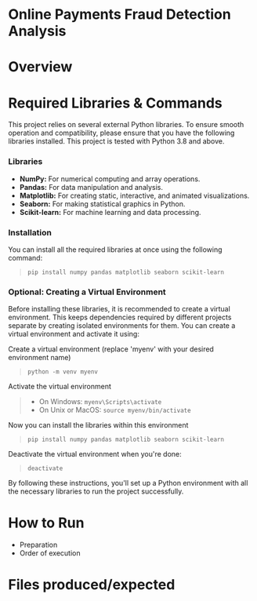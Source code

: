 # Online Payments Fraud Detection Analysis

#

# Overview

# Required Libraries & Commands

This project relies on several external Python libraries. To ensure smooth operation and compatibility, please ensure that you have the following libraries installed. This project is tested with Python 3.8 and above.

### Libraries

- **NumPy:** For numerical computing and array operations.
- **Pandas:** For data manipulation and analysis.
- **Matplotlib:** For creating static, interactive, and animated visualizations.
- **Seaborn:** For making statistical graphics in Python.
- **Scikit-learn:** For machine learning and data processing.

### Installation

You can install all the required libraries at once using the following command:

> `pip install numpy pandas matplotlib seaborn scikit-learn`

### Optional: Creating a Virtual Environment

Before installing these libraries, it is recommended to create a virtual environment. This keeps dependencies required by different projects separate by creating isolated environments for them. You can create a virtual environment and activate it using:

Create a virtual environment (replace 'myenv' with your desired environment name)

> `python -m venv myenv`

Activate the virtual environment

> - On Windows:
>   `myenv\Scripts\activate`
> - On Unix or MacOS:
>   `source myenv/bin/activate`

Now you can install the libraries within this environment

> `pip install numpy pandas matplotlib seaborn scikit-learn`

Deactivate the virtual environment when you're done:

> `deactivate`

By following these instructions, you'll set up a Python environment with all the necessary libraries to run the project successfully.

# How to Run

- Preparation
- Order of execution

# Files produced/expected
